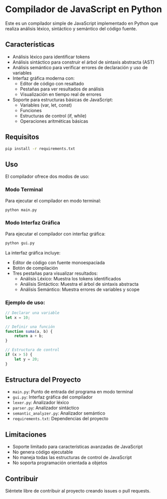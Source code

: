 # Compilador de JavaScript en Python

Este es un compilador simple de JavaScript implementado en Python que realiza análisis léxico, sintáctico y semántico del código fuente.

## Características

- Análisis léxico para identificar tokens
- Análisis sintáctico para construir el árbol de sintaxis abstracta (AST)
- Análisis semántico para verificar errores de declaración y uso de variables
- Interfaz gráfica moderna con:
  - Editor de código con resaltado
  - Pestañas para ver resultados de análisis
  - Visualización en tiempo real de errores
- Soporte para estructuras básicas de JavaScript:
  - Variables (var, let, const)
  - Funciones
  - Estructuras de control (if, while)
  - Operaciones aritméticas básicas

## Requisitos

```bash
pip install -r requirements.txt
```

## Uso

El compilador ofrece dos modos de uso:

### Modo Terminal

Para ejecutar el compilador en modo terminal:

```bash
python main.py
```

### Modo Interfaz Gráfica

Para ejecutar el compilador con interfaz gráfica:

```bash
python gui.py
```

La interfaz gráfica incluye:
- Editor de código con fuente monoespaciada
- Botón de compilación
- Tres pestañas para visualizar resultados:
  - Análisis Léxico: Muestra los tokens identificados
  - Análisis Sintáctico: Muestra el árbol de sintaxis abstracta
  - Análisis Semántico: Muestra errores de variables y scope

### Ejemplo de uso:

```javascript
// Declarar una variable
let x = 10;

// Definir una función
function suma(a, b) {
    return a + b;
}

// Estructura de control
if (x > 5) {
    let y = 20;
}
```

## Estructura del Proyecto

- `main.py`: Punto de entrada del programa en modo terminal
- `gui.py`: Interfaz gráfica del compilador
- `lexer.py`: Analizador léxico
- `parser.py`: Analizador sintáctico
- `semantic_analyzer.py`: Analizador semántico
- `requirements.txt`: Dependencias del proyecto

## Limitaciones

- Soporte limitado para características avanzadas de JavaScript
- No genera código ejecutable
- No maneja todas las estructuras de control de JavaScript
- No soporta programación orientada a objetos

## Contribuir

Siéntete libre de contribuir al proyecto creando issues o pull requests. 